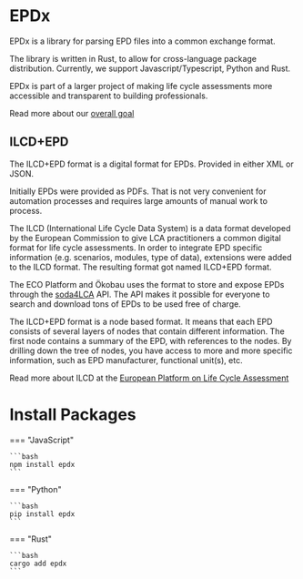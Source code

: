 # EPDx

EPDx is a library for parsing EPD files into a common exchange format.

The library is written in Rust, to allow for cross-language package distribution.
Currently, we support Javascript/Typescript, Python and Rust.

EPDx is part of a larger project of making life cycle assessments more accessible and transparent to building
professionals.

Read more about our [overall goal](https://github.com/ocni-dtu/life-cycle-formats)

## ILCD+EPD

The ILCD+EPD format is a digital format for EPDs.
Provided in either XML or JSON.

Initially EPDs were provided as PDFs.
That is not very convenient for automation processes and requires large amounts of manual work to process.

The ILCD (International Life Cycle Data System) is a data format developed by the European Commission to give LCA
practitioners a common digital format for life cycle assessments.
In order to integrate EPD specific information (e.g. scenarios, modules, type of data), extensions were added to the
ILCD format. The resulting format got named ILCD+EPD format.

The ECO Platform and Ökobau uses the format to store and expose EPDs through
the [soda4LCA](https://bitbucket.org/okusche/soda4lca/src/7.x-branch/) API.
The API makes it possible for everyone to search and download tons of EPDs to be used free of charge.

The ILCD+EPD format is a node based format. It means that each EPD consists of several layers of nodes that contain
different information.
The first node contains a summary of the EPD, with references to the nodes.
By drilling down the tree of nodes, you have access to more and more specific information, such as EPD manufacturer,
functional unit(s), etc.

Read more about ILCD at the [European Platform on Life Cycle Assessment](https://eplca.jrc.ec.europa.eu/)

# Install Packages

=== "JavaScript"

    ```bash
    npm install epdx
    ```

=== "Python"

    ```bash
    pip install epdx
    ```

=== "Rust"

    ```bash
    cargo add epdx
    ```
